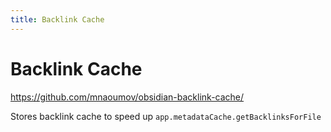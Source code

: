 ```yaml
---
title: Backlink Cache
---
```


# Backlink Cache

<https://github.com/mnaoumov/obsidian-backlink-cache/>

Stores backlink cache to speed up `app.metadataCache.getBacklinksForFile`

